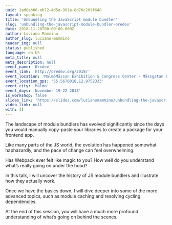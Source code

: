 ```yaml
---
uuid: 1ad8ab86-eb72-4d5a-901a-8d70c209f648
layout: speaking
title: 'Unbundling the JavaScript module bundler'
slug: 'unbundling-the-javascript-module-bundler-oredev'
date: 2018-11-20T00:00:00.000Z
author: Luciano Mammino
author_slug: luciano-mammino
header_img: null
status: published
language: en_US
meta_title: null
meta_description: null
event_name: 'Øredev'
event_link: 'http://oredev.org/2018/'
event_location: 'MalmöMässan Exhibition & Congress Center - Mässgatan 6, 215 32 Malmö, Sweden'
event_location_gps: '55.5670018,12.9752333'
event_city: 'Malmo'
event_days: 'November 19-22 2018'
is_workshop: false
slides_link: 'https://slides.com/lucianomammino/unbundling-the-javascript-module-bundler-oredev-2018/fullscreen'
video_link: null
with: []
---
```


The landscape of module bundlers has evolved significantly since the days you would manually copy-paste your libraries to create a package for your frontend app.

Like many parts of the JS world, the evolution has happened somewhat haphazardly, and the pace of change can feel overwhelming.

Has Webpack ever felt like magic to you? How well do you understand what’s really going on under the hood?

In this talk, I will uncover the history of JS module bundlers and illustrate how they actually work.

Once we have the basics down, I will dive deeper into some of the more advanced topics, such as module caching and resolving cycling dependencies.

At the end of this session, you will have a much more profound understanding of what’s going on behind the scenes.
